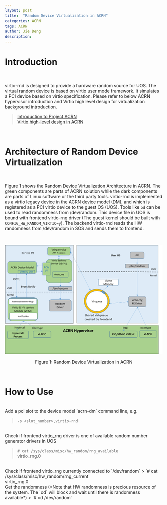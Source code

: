 ```yaml
---
layout: post
title:  "Random Device Virtualization in ACRN"
categories: ACRN
tags: ACRN
author: Jie Deng
description: 
---
```


# Introduction 
<br>

virtio-rnd is designed to provide a hardware random source for UOS. The virtual random device is based on virtio user mode framework. It simulates a PCI device based on virtio specification. Please refer to below ACRN hypervisor introduction and Virtio high level design for virtualization background introduction.

> [Introduction to Project ACRN](https://projectacrn.github.io/latest/introduction/index.html) <br>
[Virtio high-level design in ACRN](https://projectacrn.github.io/latest/developer-guides/virtio-hld.html)

<br>

# Architecture of Random Device Virtualization
<br>

Figure 1 shows the Random Device Virtualization Architecture in ACRN. The green components are parts of ACRN solution while the dark components are parts of Linux software or the third party tools. virtio-rnd is implemented as a virtio legacy device in the ACRN device model (DM), and which is registered as a PCI virtio device to the guest OS (UOS). Tools like `od` can be used to read randomness from /dev/random. This device file in UOS is bound with frontend virtio-rng driver (The guest kernel should be built with `CONFIG_HW_RANDOM_VIRTIO=y`). The backend virtio-rnd reads the HW randomness from /dev/random in SOS and sends them to frontend.

<br>

![random_architecture](/assets/images/acrn-vtrnd/random_architecture.png)
<p align="center">Figure 1: Random Device Virtualization in ACRN</p>

<br>

# How to Use

<br>
Add a pci slot to the device model `acrn-dm` command line, e.g.

> `-s <slot_number>,virtio-rnd`

<br>
Check if frontend virtio_rng driver is one of available random number generator drivers in UOS

> `# cat /sys/class/misc/hw_random/rng_available` <br> virtio_rng.0

<br>
Check if frontend virtio_rng currently connected to `/dev/random`
> `# cat /sys/class/misc/hw_random/rng_current` <br> virtio_rng.0

<br>
Get the randomness (*Note that HW randomness is precious resource of the system. The `od` will block and wait until there is randomness available*)
> `# od /dev/random`
